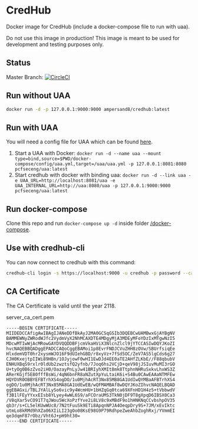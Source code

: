 # CredHub

Docker image for CredHub (include a docker-compose file to run with uaa).

Do not use this image in production! This image is meant to be used for development and testing purposes only.

## Status

Master Branch: [![CircleCI](https://circleci.com/gh/ampersand8/credhub-docker/tree/master.svg?style=svg)](https://circleci.com/gh/ampersand8/credhub-docker/tree/master)

## Run without UAA

```bash
docker run -d -p 127.0.0.1:9000:9000 ampersand8/credhub:latest
```

## Run with UAA

You will need a config file for UAA which can be found [here](/docker-compose/uaa.yml).

1. Start a UAA with Docker: `docker run -d --name uaa --mount type=bind,source=$PWD/docker-compose/config/uaa.yml,target=/uaa/uaa.yml -p 127.0.0.1:8081:8080 pcfseceng/uaa:latest`
2. Start credhub with docker with binding uaa: `docker run -d --link uaa -e UAA_URL=http://localhost:8081/uaa -e UAA_INTERNAL_URL=http://uaa:8080/uaa -p 127.0.0.1:9000:9000 pcfseceng/uaa:latest`

## Run docker-compose

Clone this repo and run `docker-compose up -d` inside folder [/docker-compose](/docker-compose).

## Use with credhub-cli

You can now connect to credhub with this command:

```bash
credhub-cli login -s https://localhost:9000 -u credhub -p password --ca-cert=server_ca_cert.pem
```

## CA Certificate
The CA Certificate is valid until the year 2118.

server_ca_cert.pem
```
-----BEGIN CERTIFICATE-----
MIIDEDCCAfigAwIBAgIJANeDDfBkAyJ2MA0GCSqGSIb3DQEBCwUAMBwxGjAYBgNV
BAMMEWNyZWRodWJfc2VydmVyX2NhMCAXDTE4MDgyMjA3MDEyMFoYDzIxMTgwNzI5
MDcwMTIwWjAcMRowGAYDVQQDDBFjcmVkaHViX3NlcnZlcl9jYTCCASIwDQYJKoZI
hvcNAQEBBQADggEPADCCAQoCggEBAMoi1p8EvrFNDJCVuZHH8zOVw/SBUrfsiqEe
HlxdemVDT0hr2xysmWJO16F9dUIehGBD/r8xyVz+7fSd5OC/ZeV7AS5lgCds6g27
CJH0KxejtpIIWi89HBn/1OJyjowF0wHI1EwDJd4EE0aTE2AHfZLKbE//F88qbubV
ENHUXBqS9rxlr0ldUb2zwztsfQ2yfnb/7Joq6hs2VCjD+qeV98jJSIuvMuMI3rGO
U+tyOg0B6zZvo2iH0/OazayPnLyJw41BRIyhXMIt8mk8TtphnNHRuSxkvLhxWS3Z
ARerKGjf5E80fffBsWi/4qN6bnFR8aNZutXpYuLtaiK6i+S4Bu0CAwEAAaNTMFEw
HQYDVR0OBBYEFBTrhXS4ogDO/1u0MjhAcRT3Nx85MB8GA1UdIwQYMBaAFBTrhXS4
ogDO/1u0MjhAcRT3Nx85MA8GA1UdEwEB/wQFMAMBAf8wDQYJKoZIhvcNAQELBQAD
ggEBAGxi/TBLJYAlLySo6vic9y4WcmHU+1bHZqGq0tca69XFnHD1H4z5+tVbbwdV
f3B1lFEyYYxxEIsb8YLyey4wWL6S9/aFCOraUMS3TkN0jDF9T8gXpqD6IBSX0Ca3
/V8qXar5vCO91T7qJWou5WcXoPzfYve2i8LV8c9xMBdF9o1hHNKNqCCvbshpOV35
qb3r/s+CL5elKUwWUc8/7N2tFuuSk9ETi8ApqnNPJA4OeqpDry9S+7JM/xEvIktc
utmLo8kRMd9hXZa06XIiLI23gOo08KsE98G9P79RdhpeZweAhbZoghRxj/YVmmEI
qe3dqmF87rObz/Vht6J+pH9ht30=
-----END CERTIFICATE-----
```